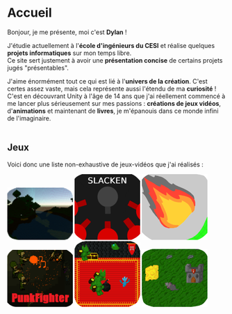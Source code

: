 # Accueil
Bonjour, je me présente, moi c'est **Dylan** !

J'étudie actuellement à l'**école d'ingénieurs du CESI** et réalise quelques **projets informatiques** sur mon temps libre.<br> Ce site sert justement à avoir une **présentation concise** de certains projets jugés "présentables".

J'aime énormément tout ce qui est lié à l'**univers de la création**. C'est certes assez vaste, mais cela représente aussi l'étendu de ma **curiosité** !<br>
C'est en découvrant Unity à l'âge de 14 ans que j'ai réellement commencé à me lancer plus sérieusement sur mes passions : **créations de jeux vidéos**, d'**animations** et maintenant de **livres**, je m'épanouis dans ce monde infini de l'imaginaire.
<br><br>

## Jeux
Voici donc une liste non-exhaustive de jeux-vidéos que j'ai réalisés :
<div style="justify-content: center;">
  <a href="./trapped.html"><img src="./Images/Trapped_Logo.png" alt="Trapped Logo" style="width: 30%;"></a>
  <a href="./slacken.html"><img src="./Images/Slacken_1.png" alt="Slacken Logo" style="width: 30%;"></a>
  <a href="./rocknfall.html"><img src="./Images/Rock'n'Fall_1.png" alt="Rock'n'Fall Logo" style="width: 30%;"></a>
</div>
<div style="justify-content: center;">
  <a href="./punkfighter.html"><img src="./Images/PunkFighter_1.png" alt="PunkFighter Logo" style="width: 30%;"></a>
  <a href="./soulinthecastle.html"><img src="./Images/SoulInTheCastle_2.png" alt="SoulInTheCastle Logo" style="width: 30%;"></a>
  <a href="./ratattack.html"><img src="./Images/RatAttackLogo.PNG" alt="RatAttack Logo" style="width: 30%;"></a>
</div>
